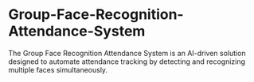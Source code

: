 # Group-Face-Recognition-Attendance-System
The Group Face Recognition Attendance System is an AI-driven solution designed to automate attendance tracking by detecting and recognizing multiple faces simultaneously. 
